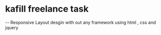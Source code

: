 # kafill freelance task 
-- Responsive Layout desgin with out any framework using html , css and jquery   


